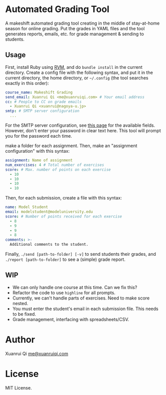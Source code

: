 # Automated Grading Tool
A makeshift automated grading tool creating in the middle of stay-at-home season for online grading. 
Put the grades in YAML files and the tool generates reports, emails, etc. for grade management & sending to students.

## Usage
First, install Ruby using [RVM](https://rvm.io/), and do `bundle install` in the current directory. Create a config
file with the following syntax, and put it in the current directory, the home directory, or `~/.config` (the tool searches 
exactly in this order):

```yaml
course_name: Makeshift Grading
send_email: Xuanrui Qi <me@xuanruiqi.com> # Your email address
cc: # People to CC on grade emails
  - Xuanrui Qi <xuanrui@nagoya-u.jp>
smtp: # SMTP server configuration
  ...
```
For the SMTP server configuration, see [this page](https://www.rubydoc.info/gems/mail/Mail/SMTP) for the available fields.
However, don't enter your password in clear text here. This tool will prompt you for the password each time.

make a folder for each assignment. Then, make an "assignment configuration" with this syntax:

```yaml
assignment: Name of assignment
num_exercises: 4 # Total number of exercises
score: # Max. number of points on each exercise
  - 10
  - 10
  - 10
  - 10
```

Then, for each submission, create a file with this syntax:

```yaml
name: Model Student
email: modelstudent@modeluniversity.edu
score: # Number of points received for each exercise
  - 8
  - 9
  - 9
  - 8
comments: >-
  Additional comments to the student.
```

Finally, `./send [path-to-folder] [-v]` to send students their grades, and `./report [path-to-folder]` to see a (simple) grade report. 

## WIP
  * We can only handle one course at this time. Can we fix this?
  * Refactor the code to use `highline` for all prompts.
  * Currently, we can't handle parts of exercises. Need to make score nested.
  * You must enter the student's email in each submission file. This needs to be fixed.
  * Grade management, interfacing with spreadsheets/CSV.

# Author
Xuanrui Qi [me@xuanruiqi.com](mailto:me@xuanruiqi.com)

# License
MIT License.
